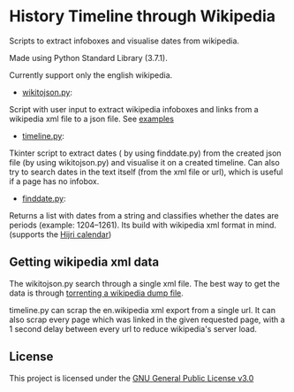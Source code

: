 # History Timeline through Wikipedia

Scripts to extract infoboxes and visualise dates from wikipedia.

Made using Python Standard Library (3.7.1). 

Currently support only the english wikipedia.

* [wikitojson.py](wikitojson.py):

Script with user input to extract wikipedia infoboxes and links from a wikipedia xml file to a json file. See [examples](/examples)

* [timeline.py](timeline.py):

Tkinter script to extract dates (
by using finddate.<n></n>py) from the created json file 
(by using wikitojson.<n></n>py) and visualise it on a created timeline. Can also try to search dates in the text itself (from the xml file or url), which is useful if a page has no infobox.

* [finddate.py](finddate.py):

Returns a list with dates from a string and classifies whether the dates are periods 
(example: 1204–1261). Its build with wikipedia xml format in mind. (supports the [Hijri calendar](https://en.wikipedia.org/wiki/Islamic_calendar))

## Getting wikipedia xml data

The wikitojson.<n></n>py search through a single xml file.
The best way to get the data is through [torrenting a wikipedia dump file](https://meta.wikimedia.org/wiki/Data_dump_torrents#English_Wikipedia).

timeline.<n></n>py can scrap the en.wikipedia xml export from a single url.
It can also scrap every page which was linked in the given requested page, with a 1 second delay between every url to reduce wikipedia's server load.

## License

This project is licensed under the [GNU General Public License v3.0](LICENSE)

